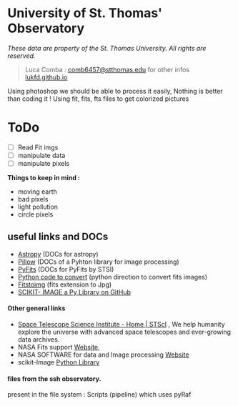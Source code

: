 # University of St. Thomas' Observatory
*These data are property of the St. Thomas University. All rights are reserved.*
> Luca Comba : comb6457@stthomas.edu
> for other infos [lukfd.github.io](https://lukfd.github.io/)

Using photoshop we should be able to process it easily, Nothing is better than coding it !
Using fit, fits, fts files to get colorized pictures
# ToDo
- [ ] Read Fit imgs
- [ ] manipulate data
- [ ] manipulate pixels

**Things to keep in mind :**
- moving earth
- bad pixels
- light pollution
- circle pixels

## useful links and DOCs
- [Astropy](http://docs.astropy.org/en/stable/index.html) (DOCs for astropy)
- [Pillow](https://pillow.readthedocs.io/en/stable/index.html) (DOCs of a Pyhton library for image processing)
- [PyFits](https://pythonhosted.org/pyfits/#creating-a-new-image-file) (DOCs for PyFits by STSI)
- [Python code to convert](https://astromsshin.github.io/science/code/Python_fits_image/index.html) (python direction to convert fits images)
- [Fitstoimg](https://github.com/psds075/fitstoimg) (fits extension to Jpg)
- [SCIKIT- IMAGE a Py Library on GitHub](https://github.com/scikit-image/scikit-image)

#### Other general links
- [Space Telescope Science Institute - Home | STScI](http://www.stsci.edu/) , We help humanity explore the universe with advanced space telescopes and ever-growing data archives. 
- NASA Fits support [Website](https://fits.gsfc.nasa.gov/), 
- NASA SOFTWARE for data and Image processing [Website](https://software.nasa.gov/data_and_image_processing)
- scikit-Image [Python Library](https://scikit-image.org/)

#### files from the ssh observatory.
present in the file system :
 Scripts (pipeline)
which uses pyRaf

